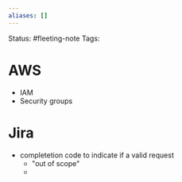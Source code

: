 ```yaml
---
aliases: []
---
```

Status: #fleeting-note
Tags: 

# AWS
- IAM
- Security groups

# Jira
- completetion code to indicate if a valid request
	- "out of scope"
	- 